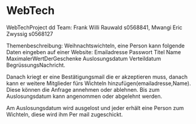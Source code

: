 # WebTech
WebTechProject
dd
Team: Frank Willi Rauwald s0568841, Mwangi Eric Zwyssig s0568127

Themenbeschreibung: 
Weihnachtswichteln, eine Person kann folgende Daten eingeben auf einer Website:
Emailadresse
Passwort
Titel
Name 
MaximalerWertDerGeschenke
Auslosungsdatum
Verteildatum
BegrüssungsNachricht. 

Danach kriegt er eine Bestätigungsmail die er akzeptieren muss, danach kann er weitere Mitglieder fürs Wichteln hinzufügen(emailadresse,Name). 
Diese können die Anfrage annehmen oder ablehnen.
Bis zum Auslosungsdatum kann angenommen oder abgelehnt werden. 

Am Auslosungsdatum wird ausgelost und jeder erhält eine Person zum Wichteln, diese wird ihm Per mail zugeschickt.
